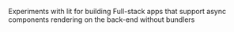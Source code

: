 Experiments with lit for building Full-stack apps that support async components rendering on the back-end without bundlers
